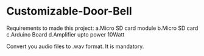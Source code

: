 # Customizable-Door-Bell
Requirements to made this project:
a.Micro SD card module
b.Micro SD card
c.Arduino Board
d.Amplifier upto power 10Watt

Convert you audio files to .wav format. It is mandatory.
